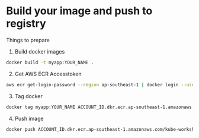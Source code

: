 # Build your image and push to registry

Things to prepare

1. Build docker images

```sh
docker build -t myapp:YOUR_NAME .
```

2. Get AWS ECR Accesstoken

```sh
aws ecr get-login-password --region ap-southeast-1 | docker login --username AWS --password-stdin ACCOUNT_ID.dkr.ecr.ap-southeast-1.amazonaws.com
```

3. Tag docker

```sh
docker tag myapp:YOUR_NAME ACCOUNT_ID.dkr.ecr.ap-southeast-1.amazonaws.com/kube-workshop-app:YOUR_NAME
```

4. Push image

```sh
docker push ACCOUNT_ID.dkr.ecr.ap-southeast-1.amazonaws.com/kube-workshop-app:YOUR_NAME
```